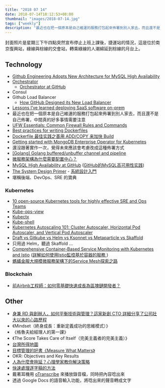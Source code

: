 ```yaml
---
title: "2018 07 14"
date: 2018-07-14T18:12:53+08:00
thumbnail: "images/2018-07-14.jpg"
tags: ["weekly"]
description: "最近也在把一個原本是自己維運的服務打包起來佈署到別人家去，而且還不是自己佈署，中間真的好多事情需要注意。身兼 RD 與創辦人，如何平衡技術與管理。"
---
```


封面照片是星期三下午四點突然宣布停止上班上課後，捷運站的情況，這是位於南京復興站，綠線與棕線的交會站，轉乘綠線的人潮綿延到棕線的月台上。

## Technology

* [Github Engineering Adopts New Architecture for MySQL High Availability](https://www.infoq.com/news/2018/07/github-mysql-high-availability)
 * [Orchestrator](https://github.com/github/orchestrator)
     * [Orchestrator at GitHub](https://github.com/github/orchestrator)
 * Consul
 * Github Load Balancer
     * [How GitHub Designed its New Load Balancer](https://www.infoq.com/news/2016/09/github-load-balancer-design)
* [Lessons I’ve learned deploying SaaS software on-prem](https://www.linkedin.com/pulse/lessons-ive-learned-deploying-saas-software-on-prem-vinod-chandru/)
 * 最近也在把一個原本是自己維運的服務打包起來佈署到別人家去，而且還不是自己佈署，中間真的好多事情需要注意
* [UFW Essentials: Common Firewall Rules and Commands](https://www.digitalocean.com/community/tutorials/ufw-essentials-common-firewall-rules-and-commands)
* [Best practices for writing Dockerfiles](https://docs.docker.com/v17.09/engine/userguide/eng-image/dockerfile_best-practices/)
 * [Dockerfile 最佳实践之善用 ADD/COPY 来加快 Build](https://imtx.me/archives/2697.html)
* [Getting started with MongoDB Enterprise Operator for Kubernetes](https://hackernoon.com/getting-started-with-mongodb-enterprise-operator-for-kubernetes-bb5d5205fe02)
 * 還沒跟著實作一次，覺得未來應該會考慮改成這種佈署方式
* [[Golang] Golang buffered/unbuffer channel and pipeline](http://www.evanlin.com/til-buffered-channel/)
* [微服務架構為什麼需要配置中心？](https://mp.weixin.qq.com/s?__biz=MzIwMzg1ODcwMw==&mid=2247488096&idx=1&sn=97f0e8e1aee0d2aa5e4f9887e744eeb6)
* [MySQL High Availability at GitHub](https://githubengineering.com/mysql-high-availability-at-github/) ([GitHub的MySQL高可用性实践](GitHub的MySQL高可用性實踐)) 
* [The System Design Primer](https://github.com/donnemartin/system-design-primer) - [系統設計入門](https://github.com/donnemartin/system-design-primer/blob/master/README-zh-TW.md)
 * 堪稱後端、DevOps、SRE 的寶典

### Kubernetes

* [10 open-source Kubernetes tools for highly effective SRE and Ops Teams](https://abhishek-tiwari.com/10-open-source-tools-for-highly-effective-kubernetes-sre-and-ops-teams/)
 * [Kube-ops-view](https://github.com/hjacobs/kube-ops-view)
 * [Kubectx](https://github.com/ahmetb/kubectx)
 * [Kube-shell](https://github.com/cloudnativelabs/kube-shell)
* [Kubernetes Autoscaling 101: Cluster Autoscaler, Horizontal Pod Autoscaler, and Vertical Pod Autoscaler](https://medium.com/@Mohamed.ahmed/kubernetes-autoscaling-101-cluster-autoscaler-horizontal-pod-autoscaler-and-vertical-pod-2a441d9ad231)
* [Draft vs Gitkube vs Helm vs Ksonnet vs Metaparticle vs Skaffold](https://blog.hasura.io/draft-vs-gitkube-vs-helm-vs-ksonnet-vs-metaparticle-vs-skaffold-f5aa9561f948)
 * 只用過 Helm，聽過 Skaffold ...
* [Comprehensive Container-Based Service Monitoring with Kubernetes and Istio](https://www.circonus.com/2018/06/comprehensive-container-based-service-monitoring-with-kubernetes-and-istio/) ([詳解如何使用Istio監控基於容器的服務 ](https://mp.weixin.qq.com/s?__biz=MzIzNjUxMzk2NQ==&mid=2247489534&idx=1&sn=61ff12d64f9fb6854cef9a6b2aa59d93))
* [螞蟻金服大規模微服務架構下的Service Mesh探索之路](https://mp.weixin.qq.com/s?__biz=MzIzNjUxMzk2NQ==&mid=2247489530&idx=1&sn=44d76d4161a1754e4f1a7564da643d22)

### Blockchain

* [前Airbnb工程師：如何零基礎快速成長為區塊鏈開發者？](https://mp.weixin.qq.com/s?__biz=MzU2ODQzNzAyNQ==&mid=2247484219&idx=1&sn=5f2d2047cd2e46490e70411bbc6d5760)

## Other

* [身兼 RD 與創辦人，如何平衡技術與管理？這家新創 CTO 詳細分享了公司壯大以來的心路歷程](https://www.inside.com.tw/2018/07/09/cto-management)
 * 《Mindset（終身成長：重新定義成功的思維模式）》
 * 《格魯夫給經理人的第一課》
 * 《The Score Takes Care of Itself（完美主義者的完美主義）》
* [台灣所得地圖](https://kiang.github.io/salary/map/)
* [目標管理的好書《Measure What Matters》](https://medium.com/@stevesue/8c2c10356083)
 * OKR: Objectives and Key Results
* [人為什麼會拖延？心理學家教你解決策略](https://www.thenewslens.com/feature/timefortune/99423)
* [快速處理逐字稿的方法](https://medium.com/731d45b37089)
 * 戴著耳機用 [oTranscribe](http://otranscribe.com/) 來播放錄音檔，同時把內容唸出來
 * 透過 Google Docs 的語音輸入功能，將唸出來的聲音轉成文字
